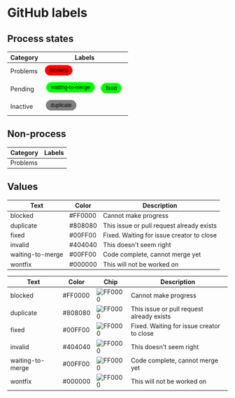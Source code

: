 # GitHub labels

## Process states

| Category   | Labels |
|------------|--------|
| Problems   | ![blocked](blocked.png) |
| Pending    | ![waiting to merge](waiting-to-merge.png) ![fixed](fixed.png)|
| Inactive   | ![duplicate](duplicate.png)  |

## Non-process

| Category   | Labels |
|------------|--------|
| Problems   |        |

## Values

| Text             | Color   | Description                               |
|------------------|---------|-------------------------------------------|
| blocked          | #FF0000 | Cannot make progress                      |
| duplicate        | #808080 | This issue or pull request already exists |
| fixed            | #00FF00 | Fixed. Waiting for issue creator to close |
| invalid          | #404040 | This doesn't seem right                   |
| waiting-to-merge | #00FF00 | Code complete, cannot merge yet           |
| wontfix          | #000000 | This will not be worked on                |


| Text             | Color   | Chip | Description                               |
|------------------|---------|------|-------------------------------------|
| blocked          | #FF0000 | ![FF0000](https://via.placeholder.com/30x30/FF0000/000000?text=.) | Cannot make progress |
| duplicate        | #808080 | ![FF0000](https://via.placeholder.com/30x30/FF0000/000000?text=.) | This issue or pull request already exists |
| fixed            | #00FF00 | ![FF0000](https://via.placeholder.com/30x30/FF0000/000000?text=.) | Fixed. Waiting for issue creator to close |
| invalid          | #404040 | ![FF0000](https://via.placeholder.com/30x30/FF0000/000000?text=.) | This doesn't seem right                   |
| waiting-to-merge | #00FF00 | ![FF0000](https://via.placeholder.com/30x30/FF0000/000000?text=.) | Code complete, cannot merge yet           |
| wontfix          | #000000 | ![FF0000](https://via.placeholder.com/30x30/FF0000/000000?text=.) | This will not be worked on                |
